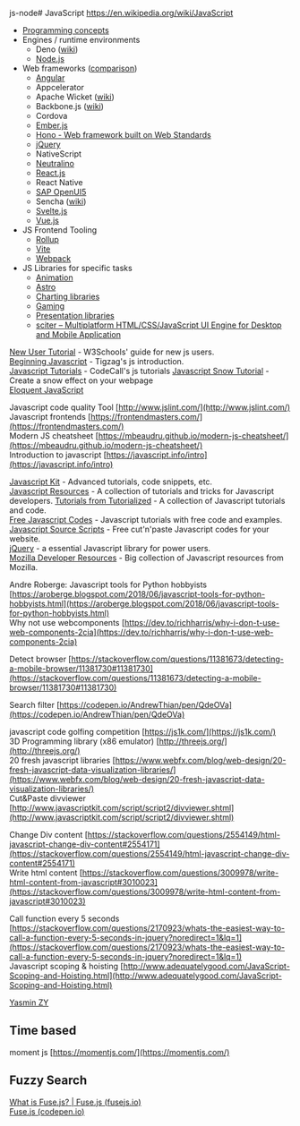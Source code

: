 js-node# JavaScript
https://en.wikipedia.org/wiki/JavaScript

- [Programming concepts](js_cpt.md)
- Engines / runtime environments
	- Deno ([wiki](https://en.wikipedia.org/wiki/Deno_(software)))
	- [Node.js](js-node)
- Web frameworks ([comparison](https://en.wikipedia.org/wiki/Comparison_of_JavaScript-based_web_frameworks))
	- [Angular](js-angular.md)
	- Appcelerator
	- Apache Wicket ([wiki](https://en.wikipedia.org/wiki/Apache_Wicket))
	- Backbone.js ([wiki](https://en.wikipedia.org/wiki/Backbone.js))
	- Cordova
	- [Ember.js](./js-ember.md)
	- [Hono - Web framework built on Web Standards](https://hono.dev/)
	- [jQuery](js-jquery)
	- NativeScript
	- [Neutralino](./js-neutralino.md)
	- [React.js](js-react.md)
	- React Native
	- [SAP OpenUI5](js-openui5.md)
	- Sencha ([wiki](https://en.wikipedia.org/wiki/Ext_JS))
	- [Svelte.js](js-svelte.md)
	- [Vue.js](js-vue.md)
- JS Frontend Tooling
	- [Rollup](js_edt-rollup.md)
	- [Vite](js_edt-vite.md)
	- [Webpack](js_edt-webpack.md)
- JS Libraries for specific tasks
	- [Animation](js_imp-animation.md)
	- [Astro](js_imp-astro.md)
	- [Charting libraries](js_imp-chart.md)
	- [Gaming](js_imp-game.md)
	- [Presentation libraries](js_imp-present.md)
	- [sciter – Multiplatform HTML/CSS/JavaScript UI Engine for Desktop and Mobile Application](https://sciter.com/)


[New User Tutorial](http://www.w3schools.com/js/default.asp) - W3Schools' guide for new js users.  
[Beginning Javascript](http://www.tizag.com/javascriptT/javascriptsyntax.php) - Tigzag's js introduction.  
[Javascript Tutorials](http://forum.codecall.net/forum/157-jvscript-tutorials/page__sort_key__views__sort_by__Z-A) - CodeCall's js tutorials
[Javascript Snow Tutorial](http://forum.codecall.net/topic/36144-javascriptcode-snow/) - Create a snow effect on your webpage  
[Eloquent JavaScript](https://eloquentjavascript.net/)
  
Javascript code quality Tool [http://www.jslint.com/](http://www.jslint.com/)  
Javascript frontends [https://frontendmasters.com/](https://frontendmasters.com/)  
Modern JS cheatsheet [https://mbeaudru.github.io/modern-js-cheatsheet/](https://mbeaudru.github.io/modern-js-cheatsheet/)  
Introduction to javascript [https://javascript.info/intro](https://javascript.info/intro)  
  
[Javascript Kit](http://www.javascriptkit.com/javatutors/) - Advanced tutorials, code snippets, etc.  
[Javascript Resources](http://www.htmlgoodies.com/beyond/javascript) - A collection of tutorials and tricks for Javascript developers.
[Tutorials from Tutorialized](http://www.tutorialized.com/tutorials/Javascript/1) - A collection of Javascript tutorials and code.  
[Free Javascript Codes](http://jsmadeeasy.com/about.htm) - Javascript tutorials with free code and examples.  
[Javascript Source Scripts](http://www.javascriptsource.com/) - Free cut'n'paste Javascript codes for your website.  
[jQuery](http://jquery.com/) - a essential Javascript library for power users.  
[Mozilla Developer Resources](https://developer.mozilla.org/en-US/) - Big collection of Javascript resources from Mozilla.  
  
Andre Roberge: Javascript tools for Python hobbyists [https://aroberge.blogspot.com/2018/06/javascript-tools-for-python-hobbyists.html](https://aroberge.blogspot.com/2018/06/javascript-tools-for-python-hobbyists.html)  
Why not use webcomponents [https://dev.to/richharris/why-i-don-t-use-web-components-2cia](https://dev.to/richharris/why-i-don-t-use-web-components-2cia)  
  
Detect browser [https://stackoverflow.com/questions/11381673/detecting-a-mobile-browser/11381730#11381730](https://stackoverflow.com/questions/11381673/detecting-a-mobile-browser/11381730#11381730)  
  
Search filter [https://codepen.io/AndrewThian/pen/QdeOVa](https://codepen.io/AndrewThian/pen/QdeOVa)  
  
javascript code golfing competition [https://js1k.com/](https://js1k.com/)  
3D Programming library (x86 emulator) [http://threejs.org/](http://threejs.org/)  
20 fresh javascript libraries [https://www.webfx.com/blog/web-design/20-fresh-javascript-data-visualization-libraries/](https://www.webfx.com/blog/web-design/20-fresh-javascript-data-visualization-libraries/)  
Cut&Paste divviewer [http://www.javascriptkit.com/script/script2/divviewer.shtml](http://www.javascriptkit.com/script/script2/divviewer.shtml)  
  
Change Div content [https://stackoverflow.com/questions/2554149/html-javascript-change-div-content#2554171](https://stackoverflow.com/questions/2554149/html-javascript-change-div-content#2554171)  
Write html content [https://stackoverflow.com/questions/3009978/write-html-content-from-javascript#3010023](https://stackoverflow.com/questions/3009978/write-html-content-from-javascript#3010023)  
  
  
Call function every 5 seconds [https://stackoverflow.com/questions/2170923/whats-the-easiest-way-to-call-a-function-every-5-seconds-in-jquery?noredirect=1&lq=1](https://stackoverflow.com/questions/2170923/whats-the-easiest-way-to-call-a-function-every-5-seconds-in-jquery?noredirect=1&lq=1)  
Javascript scoping & hoisting [http://www.adequatelygood.com/JavaScript-Scoping-and-Hoisting.html](http://www.adequatelygood.com/JavaScript-Scoping-and-Hoisting.html)

[Yasmin ZY](https://yasminzy.com/)


## Time based

  
moment js [https://momentjs.com/](https://momentjs.com/)  
  
  

## Fuzzy Search

  
[What is Fuse.js? | Fuse.js (fusejs.io)](https://fusejs.io/)  
[Fuse.js (codepen.io)](https://codepen.io/toddc8787/pen/Rorzeq)